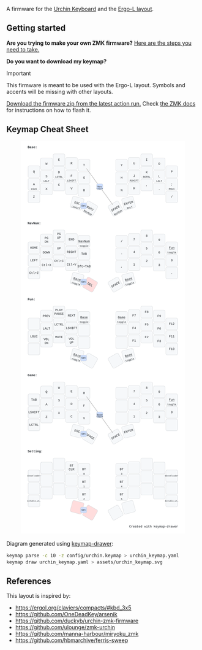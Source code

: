 A firmware for the [Urchin Keyboard](https://github.com/duckyb/urchin) and the [Ergo-L layout](https://ergol.org/).

## Getting started

**Are you trying to make your own ZMK firmware?**
[Here are the steps you need to take.](./GETTING_STARTED.md)

**Do you want to download my keymap?**

> [!IMPORTANT]
> This firmware is meant to be used with the Ergo-L layout. Symbols and accents will be missing with other layouts.

[Download the firmware zip from the latest action run.](https://github.com/venator/zmk-urchin/actions/workflows/build.yml?query=is%3Asuccess+branch%3Amain) Check [the ZMK docs](https://zmk.dev/docs/user-setup#installing-the-firmware) for instructions on how to flash it.

## Keymap Cheat Sheet

<div align="center">

  ![urchin-layout](assets/urchin_keymap.svg)

</div>

Diagram generated using [keymap-drawer](https://github.com/caksoylar/keymap-drawer):
```sh
keymap parse -c 10 -z config/urchin.keymap > urchin_keymap.yaml
keymap draw urchin_keymap.yaml > assets/urchin_keymap.svg
```

## References

This layout is inspired by:
- https://ergol.org/claviers/compacts/#kbd_3x5
- https://github.com/OneDeadKey/arsenik
- https://github.com/duckyb/urchin-zmk-firmware
- https://github.com/ulounge/zmk-urchin
- https://github.com/manna-harbour/miryoku_zmk
- https://github.com/hbmarchive/ferris-sweep
